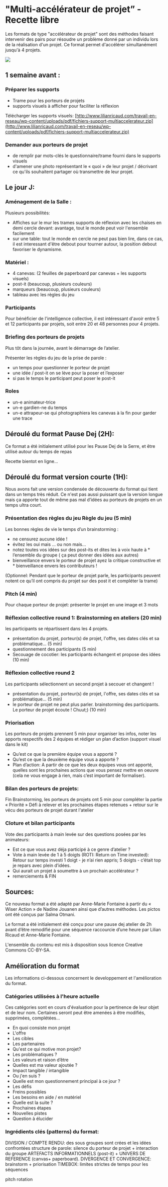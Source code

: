 <!--

---
title: Multi-accélérateur de projet
description: Les formats de type "accélérateur de projet" sont des méthodes faisant intervenir des pairs pour résoudre un problème donné par un individu lors de la réalisation d'un projet. Ce format permet d'accélérer simultanément jusqu'à 4 projets.
image_url: http://www.lilianricaud.com/travail-en-reseau/wp-content/uploads/2015/09/multiaccelerateur-30juin152.jpg
---

-->

# "Multi-accélérateur de projet” - Recette libre

Les formats de type "accélérateur de projet" sont des méthodes faisant intervenir des pairs pour résoudre un problème donné par un individu lors de la réalisation d'un projet. Ce format permet d'accélérer simultanément jusqu'à 4 projets.

![](http://www.lilianricaud.com/travail-en-reseau/wp-content/uploads/2015/09/multiaccelerateur-30juin152.jpg)

## 1 semaine avant : 

### Préparer les supports
* Trame pour les porteurs de projets
* supports visuels à afficher pour faciliter la réflexion

Télécharger les supports visuels: 
[http://www.lilianricaud.com/travail-en-reseau/wp-content/uploads/pdf/fichiers-support-multiaccelerateur.zip](http://www.lilianricaud.com/travail-en-reseau/wp-content/uploads/pdf/fichiers-support-multiaccelerateur.zip)

### Demander aux porteurs de projet 
* de remplir par mots-clés le questionnaire/trame fourni dans le supports visuels
* d'amener une photo représentant le « quoi » de leur projet / décrivant ce qu'ils souhaitent partager où transmettre de leur projet.

## Le jour J: 
### Aménagement de la Salle : 
Plusieurs possibilités:
* Affiches sur le mur les trames supports de réflexion avec les chaises en demi cercle devant: avantage, tout le monde peut voir l'ensemble facilement
* sur une table: tout le monde en cercle ne peut pas bien lire, dans ce cas, il est interessant d'être debout pour tourner autour, la position debout favoriser le dynamisme.

### Matériel : 
* 4 canevas: (2 feuilles de paperboard par canevas + les supports visuels)
* post-it (beaucoup, plusieurs couleurs) 
* marqueurs (beaucoup, plusieurs couleurs) 
* tableau avec les règles du jeu

### Participants
Pour bénéficier de l'intelligence collective, il est intéressant d'avoir entre 5 et 12 participants par projets, soit entre 20 et 48 personnes pour 4 projets.

### Briefing des porteurs de projets 
Plus tôt dans la journée, avant le démarrage de l’atelier.

Présenter les règles du jeu de la prise de parole : 
* un temps pour questionner le porteur de projet
* une idée / post-it on se lève pour la poser et l’exposer 
* si pas le temps le participant peut poser le post-it

### Roles
* un-e animateur-trice
* un-e gardien-ne du temps
* un-e attrapeur-se qui photographiera les canevas à la fin pour garder une trace

## Déroulé du format Pause Dej (2H):
Ce format a été initialement utilisé pour les Pause Dej de la Serre, et être utilisé autour du temps de repas

Recette bientot en ligne...

## Déroulé du format version courte (1H):

Nous avons fait une version condensée de découverte du format qui tient dans un temps très réduit. Ce n'est pas aussi puissant que la version longue mais ça apporte tout de même pas mal d’idées au porteurs de projets en un temps ultra court.

### Présentation des règles du jeu Règle du jeu (5 min)

Les bonnes règles de vie le temps d’un brainstorming : 
* ne censurez aucune idée ! 
* évitez les oui mais … ou non mais…
* notez toutes vos idées sur des post-its et dites les à voix haute à * l’ensemble du groupe ( ça peut donner des idées aux autres)
* bienveillance envers le porteur de projet ayez la critique constructive et * bienveillance envers les contributeurs ! 

(Optionnel: Pendant que le porteur de projet parle, les participants peuvent notent ce qu’il ont compris du projet sur des post it et compléter la trame)

### Pitch (4 min)
Pour chaque porteur de projet: présenter le projet en une image et 3 mots

### Réflexion collective round 1: Brainstorming en ateliers (20 min)
les participants se répartissent dans les 4 projets.
* présentation du projet, porteur(s) de projet, l'offre, ses dates clés et sa problématique… (5 min)
* questionnement des participants (5 min)
* Secouage de cocotier: les participants échangent et propose des idées (10 min)

### Réflexion collective round 2
Les participants sélectionnent un second projet à secouer et changent !
* présentation du projet, porteur(s) de projet, l'offre, ses dates clés et sa problématique… (5 min)
* le porteur de projet ne peut plus parler. brainstorming des participants. Le porteur de projet écoute ! Chuut;) (10 min)

### Priorisation
Les porteurs de projets prennent 5 min pour organiser les infos, noter les apports respectifs des 2 équipes et rédiger un plan d’action (support visuel dans le kit)

* Qu’est ce que la première équipe vous a apporté ?
* Qu’est ce que la deuxième équipe vous a apporté ?
* Plan d’action: A partir de ce que les deux équipes vous ont apporté, quelles sont les prochaines actions que vous pensez mettre en oeuvre (cela ne vous engage à rien, mais c’est important de formaliser).

### Bilan des porteurs de projets: 
Fin Brainstorming, les porteurs de projets ont 5 min pour compléter la partie « Priorité » Défi à relever et les prochaines étapes retenues + retour sur le vécu des porteurs de projet durant l'atelier

### Cloture et bilan participants
Vote des participants à main levée sur des questions posées par les animateurs:
* Est ce que vous avez déja participé à ce genre d’atelier ?
* Vote à main levée de 1 à 5 doigts (ROTI: Return on Time invested): Retour sur temps investi  1 doigt - je n’ai rien appris; 5 doigts - c’était top je repars avec plein d’idées. 
* Qui aurait un projet à soumettre à un prochain accélérateur ? 
* remerciements & FIN

## Sources: 
Ce nouveau format a été adapté par Anne-Marie Fontaine à partir du  « Wiser Action » de Nadine Jouanen ainsi que d’autres méthodes. Les pictos ont été conçus par Salma Otmani.

Le format a été initialement été conçu pour une pause dej atelier de 2h avant d’être remodifié pour une séquence raccourcie d’une heure par Lilian Ricaud et Anne-Marie Fontaine.

L'ensemble du contenu est mis à disposition sous licence Creative Commons CC-BY-SA.

## Amélioration du format

Les informations ci-dessous concernent le developpement et l'amélioration du format.

### Catégories utilisées à l'heure actuelle

Ces catégories sont en cours d'évaluation pour la pertinence de leur objet et de leur nom. Certaines seront peut être amenées à être modifiés, supprimées, complétées...

* En quoi consiste mon projet
* L'offre
* Les cibles
* Les partenaires
* Qu'est ce qui motive mon projet?
* Les problématiques ?
* Les valeurs et raison d’être
* Quelles est ma valeur ajoutée ?
* Impact tangible / intangible
* Ou j'en suis ?  
* Quelle est mon questionnement principal à ce jour ?
* Les défis
* Freins possibles
* Les besoins en aide / en matériel
* Quelle est la suite ?
* Prochaines étapes
* Nouvelles pistes
* Question à élucider


### Ingrédients clés (patterns) du format:

DIVISION / COMPTE RENDU: des sous groupes sont crées et les idées confrontées
structure de parole: silence du porteur de projet + interaction du groupe
ARTEFACTS INFORMATIONNELS (post-it) + UNIVERS DE REFERENCE (canvas+ paperboard).
DIVERGENCE ET CONVERGENCE: brainstorm + priorisation
TIMEBOX: limites strictes de temps pour les séquences

pitch
rotation
